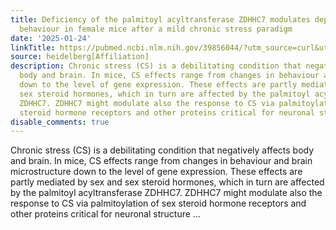```yaml
---
title: Deficiency of the palmitoyl acyltransferase ZDHHC7 modulates depression-like
  behaviour in female mice after a mild chronic stress paradigm
date: '2025-01-24'
linkTitle: https://pubmed.ncbi.nlm.nih.gov/39856044/?utm_source=curl&utm_medium=rss&utm_campaign=pubmed-2&utm_content=1FakS-2QOkCT8HsMOQP1bCRQ4YzyumYOmxmF0moLsQ3dFB1E9V&fc=20220326224207&ff=20250125170422&v=2.18.0.post9+e462414
source: heidelberg[Affiliation]
description: Chronic stress (CS) is a debilitating condition that negatively affects
  body and brain. In mice, CS effects range from changes in behaviour and brain microstructure
  down to the level of gene expression. These effects are partly mediated by sex and
  sex steroid hormones, which in turn are affected by the palmitoyl acyltransferase
  ZDHHC7. ZDHHC7 might modulate also the response to CS via palmitoylation of sex
  steroid hormone receptors and other proteins critical for neuronal structure ...
disable_comments: true
---
```

Chronic stress (CS) is a debilitating condition that negatively affects body and brain. In mice, CS effects range from changes in behaviour and brain microstructure down to the level of gene expression. These effects are partly mediated by sex and sex steroid hormones, which in turn are affected by the palmitoyl acyltransferase ZDHHC7. ZDHHC7 might modulate also the response to CS via palmitoylation of sex steroid hormone receptors and other proteins critical for neuronal structure ...